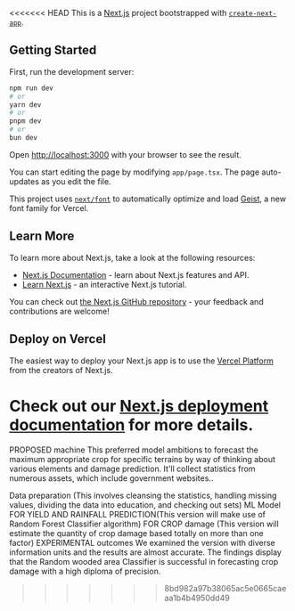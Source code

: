 <<<<<<< HEAD
This is a [Next.js](https://nextjs.org) project bootstrapped with [`create-next-app`](https://nextjs.org/docs/app/api-reference/cli/create-next-app).

## Getting Started

First, run the development server:

```bash
npm run dev
# or
yarn dev
# or
pnpm dev
# or
bun dev
```

Open [http://localhost:3000](http://localhost:3000) with your browser to see the result.

You can start editing the page by modifying `app/page.tsx`. The page auto-updates as you edit the file.

This project uses [`next/font`](https://nextjs.org/docs/app/building-your-application/optimizing/fonts) to automatically optimize and load [Geist](https://vercel.com/font), a new font family for Vercel.

## Learn More

To learn more about Next.js, take a look at the following resources:

- [Next.js Documentation](https://nextjs.org/docs) - learn about Next.js features and API.
- [Learn Next.js](https://nextjs.org/learn) - an interactive Next.js tutorial.

You can check out [the Next.js GitHub repository](https://github.com/vercel/next.js) - your feedback and contributions are welcome!

## Deploy on Vercel

The easiest way to deploy your Next.js app is to use the [Vercel Platform](https://vercel.com/new?utm_medium=default-template&filter=next.js&utm_source=create-next-app&utm_campaign=create-next-app-readme) from the creators of Next.js.

Check out our [Next.js deployment documentation](https://nextjs.org/docs/app/building-your-application/deploying) for more details.
=======
PROPOSED machine
This preferred model ambitions to forecast the maximum appropriate crop for specific terrains by way of thinking about various elements and damage prediction. It'll collect statistics from numerous assets, which include government websites..
 
Data preparation (This involves cleansing the statistics, handling missing values, dividing the data into education, and checking out sets)
ML Model FOR YIELD AND RAINFALL PREDICTION(This version will make use of Random Forest Classifier algorithm)
FOR CROP damage (This version will estimate the quantity of crop damage based totally on more than one factor)
EXPERIMENTAL outcomes
We examined the version with diverse information units and the results are almost accurate.
The findings display that the Random wooded area Classifier is successful in forecasting crop damage with a high diploma of precision.
>>>>>>> 8bd982a97b38065ac5e0665caeaa1b4b4950dd49
